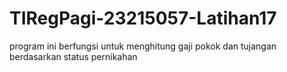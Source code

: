 # TIRegPagi-23215057-Latihan17
program ini berfungsi untuk menghitung gaji pokok dan tujangan berdasarkan status pernikahan
